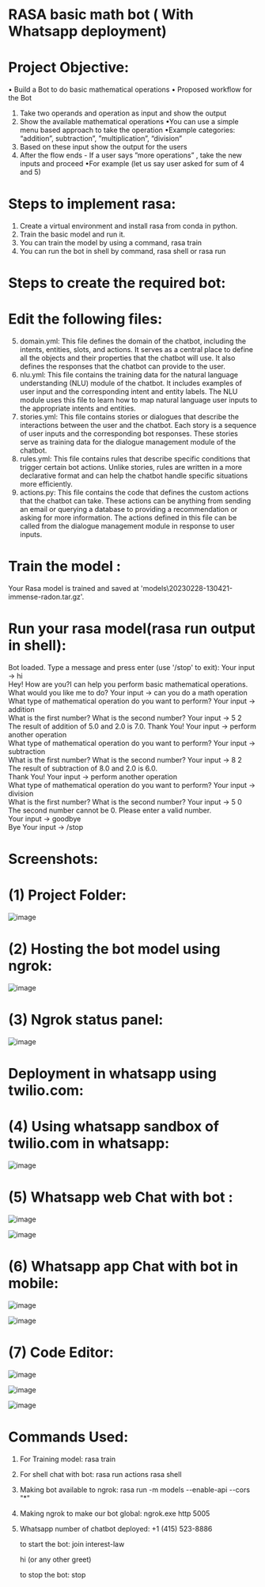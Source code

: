 # RASA basic math bot ( With Whatsapp deployment)

# Project Objective:
•	Build a Bot to do basic mathematical operations
•	Proposed workflow for the Bot
   1. Take two operands and operation as input and show the output
   2. Show the available mathematical operations
      •You can use a simple menu based approach to take the operation
      •Example categories: “addition”, subtraction”, ”multiplication”, “division”
   3. Based on these input show the output for the users
   4. After the flow ends - If a user says ”more operations” , take       the new inputs and proceed
      •For example (let us say user asked for sum of 4 and 5)


# Steps to implement rasa:
 
1.	Create a virtual environment and install rasa from conda in python.
2.	Train the basic model and run it.
3.	You can train the model by using a command,
rasa train
4.	You can run the bot in shell by command,
rasa shell or rasa run

# Steps to create the required bot:

# Edit the following files:

5.	domain.yml: This file defines the domain of the chatbot, including the intents, entities, slots, and actions. It serves as a central place to define all the objects and their properties that the chatbot will use. It also defines the responses that the chatbot can provide to the user.
6.	nlu.yml: This file contains the training data for the natural language understanding (NLU) module of the chatbot. It includes examples of user input and the corresponding intent and entity labels. The NLU module uses this file to learn how to map natural language user inputs to the appropriate intents and entities.
7.	stories.yml: This file contains stories or dialogues that describe the interactions between the user and the chatbot. Each story is a sequence of user inputs and the corresponding bot responses. These stories serve as training data for the dialogue management module of the chatbot.
8.	rules.yml: This file contains rules that describe specific conditions that trigger certain bot actions. Unlike stories, rules are written in a more declarative format and can help the chatbot handle specific situations more efficiently.
9.	actions.py: This file contains the code that defines the custom actions that the chatbot can take. These actions can be anything from sending an email or querying a database to providing a recommendation or asking for more information. The actions defined in this file can be called from the dialogue management module in response to user inputs.



# Train the model :
Your Rasa model is trained and saved at 'models\20230228-130421-immense-radon.tar.gz'.

# Run your rasa model(rasa run output in shell):

Bot loaded. Type a message and press enter (use '/stop' to exit):
Your input ->  hi                                      
Hey! How are you?I can help you perform basic mathematical operations. What would you like me to do?
Your input ->  can you do a math operation             
What type of mathematical operation do you want to perform?
Your input ->  addition                                
What is the first number?
What is the second number?
Your input ->  5 2                                     
The result of addition of 5.0 and 2.0 is 7.0.
Thank You!
Your input ->  perform another operation               
What type of mathematical operation do you want to perform?
Your input ->  subtraction                             
What is the first number?
What is the second number?
Your input ->  8 2                                     
The result of subtraction of 8.0 and 2.0 is 6.0.       
Thank You!
Your input ->  perform another operation               
What type of mathematical operation do you want to perform?
Your input ->  division                                
What is the first number?
What is the second number?
Your input ->  5 0                                     
The second number cannot be 0. Please enter a valid number.                              
Your input ->  goodbye                                 
Bye
Your input ->  /stop    




# Screenshots:


# (1) Project Folder:
![image](https://user-images.githubusercontent.com/81423983/221855375-d3dfea60-e00c-45a9-8033-57cbf1177537.png)


# (2) Hosting the bot model using ngrok:
![image](https://user-images.githubusercontent.com/81423983/221855551-c4d8a8e2-d255-4ef8-a7c2-e77201fa8f42.png)

# (3) Ngrok status panel:
![image](https://user-images.githubusercontent.com/81423983/221855890-6ecb3fb7-c6f0-41cf-a5d2-5db02269e9d1.png)

 

# Deployment in whatsapp using twilio.com:
 

# (4) Using whatsapp sandbox of twilio.com in whatsapp:
![image](https://user-images.githubusercontent.com/81423983/221856051-73757c68-72cc-44df-8c5b-1bf4e00a62b5.png)

# (5) Whatsapp web Chat with bot :
![image](https://user-images.githubusercontent.com/81423983/221856242-c5c7bfa9-ec2e-4f24-b645-b8f2c9dc4445.png)

![image](https://user-images.githubusercontent.com/81423983/221856283-62367d75-defe-4fde-956a-75ca865b3d57.png)


# (6) Whatsapp app Chat with bot in mobile:
![image](https://user-images.githubusercontent.com/81423983/221856484-c464932d-9115-40a1-8377-a00b130105f4.png)

![image](https://user-images.githubusercontent.com/81423983/221856567-96100fdb-bf0e-4f82-8a86-3611830e74a8.png)

# (7) Code Editor:
![image](https://user-images.githubusercontent.com/81423983/221856747-073a9788-9813-48bb-a914-54a806e3a6d0.png)

![image](https://user-images.githubusercontent.com/81423983/221856780-096633e2-3835-4bd1-a8a6-18b25646f90e.png)

![image](https://user-images.githubusercontent.com/81423983/221856828-1246bf06-c045-4207-9c76-7ec16ca78c32.png)


# Commands Used:

1. For Training model:
   rasa train

2. For shell chat with bot:
   rasa run actions
   rasa shell

3. Making bot available to ngrok:
   rasa run -m models --enable-api --cors "*"

4. Making ngrok to make our bot global:
   ngrok.exe http 5005

5. Whatsapp number of chatbot deployed:
   +1 (415) 523-8886
   
   to start the bot:
   join interest-law
   
   hi (or any other greet)
   
   to stop the bot:
   stop
   
 

              






 





          
